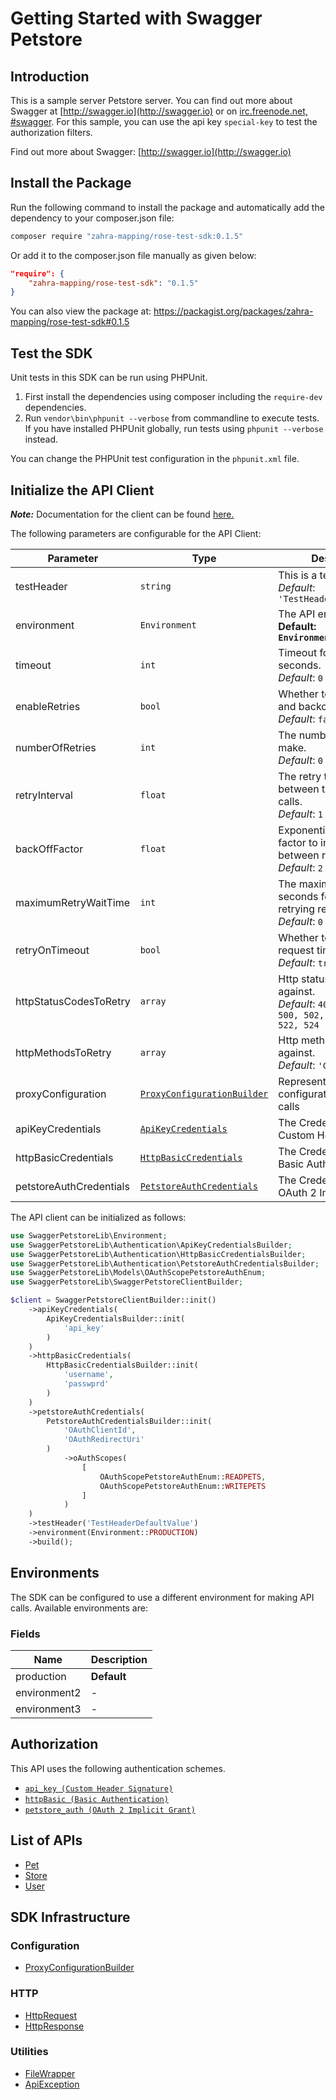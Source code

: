 
# Getting Started with Swagger Petstore

## Introduction

This is a sample server Petstore server.  You can find out more about Swagger at [http://swagger.io](http://swagger.io) or on [irc.freenode.net, #swagger](http://swagger.io/irc/).  For this sample, you can use the api key `special-key` to test the authorization filters.

Find out more about Swagger: [http://swagger.io](http://swagger.io)

## Install the Package

Run the following command to install the package and automatically add the dependency to your composer.json file:

```bash
composer require "zahra-mapping/rose-test-sdk:0.1.5"
```

Or add it to the composer.json file manually as given below:

```json
"require": {
    "zahra-mapping/rose-test-sdk": "0.1.5"
}
```

You can also view the package at:
https://packagist.org/packages/zahra-mapping/rose-test-sdk#0.1.5

## Test the SDK

Unit tests in this SDK can be run using PHPUnit.

1. First install the dependencies using composer including the `require-dev` dependencies.
2. Run `vendor\bin\phpunit --verbose` from commandline to execute tests. If you have installed PHPUnit globally, run tests using `phpunit --verbose` instead.

You can change the PHPUnit test configuration in the `phpunit.xml` file.

## Initialize the API Client

**_Note:_** Documentation for the client can be found [here.](https://www.github.com/ZahraN444/rose-test-php-sdk/tree/0.1.5/doc/client.md)

The following parameters are configurable for the API Client:

| Parameter | Type | Description |
|  --- | --- | --- |
| testHeader | `string` | This is a test header<br>*Default*: `'TestHeaderDefaultValue'` |
| environment | `Environment` | The API environment. <br> **Default: `Environment.PRODUCTION`** |
| timeout | `int` | Timeout for API calls in seconds.<br>*Default*: `0` |
| enableRetries | `bool` | Whether to enable retries and backoff feature.<br>*Default*: `false` |
| numberOfRetries | `int` | The number of retries to make.<br>*Default*: `0` |
| retryInterval | `float` | The retry time interval between the endpoint calls.<br>*Default*: `1` |
| backOffFactor | `float` | Exponential backoff factor to increase interval between retries.<br>*Default*: `2` |
| maximumRetryWaitTime | `int` | The maximum wait time in seconds for overall retrying requests.<br>*Default*: `0` |
| retryOnTimeout | `bool` | Whether to retry on request timeout.<br>*Default*: `true` |
| httpStatusCodesToRetry | `array` | Http status codes to retry against.<br>*Default*: `408, 413, 429, 500, 502, 503, 504, 521, 522, 524` |
| httpMethodsToRetry | `array` | Http methods to retry against.<br>*Default*: `'GET', 'PUT'` |
| proxyConfiguration | [`ProxyConfigurationBuilder`](https://www.github.com/ZahraN444/rose-test-php-sdk/tree/0.1.5/doc/proxy-configuration-builder.md) | Represents the proxy configurations for API calls |
| apiKeyCredentials | [`ApiKeyCredentials`](https://www.github.com/ZahraN444/rose-test-php-sdk/tree/0.1.5/doc/auth/custom-header-signature.md) | The Credentials Setter for Custom Header Signature |
| httpBasicCredentials | [`HttpBasicCredentials`](https://www.github.com/ZahraN444/rose-test-php-sdk/tree/0.1.5/doc/auth/basic-authentication.md) | The Credentials Setter for Basic Authentication |
| petstoreAuthCredentials | [`PetstoreAuthCredentials`](https://www.github.com/ZahraN444/rose-test-php-sdk/tree/0.1.5/doc/auth/oauth-2-implicit-grant.md) | The Credentials Setter for OAuth 2 Implicit Grant |

The API client can be initialized as follows:

```php
use SwaggerPetstoreLib\Environment;
use SwaggerPetstoreLib\Authentication\ApiKeyCredentialsBuilder;
use SwaggerPetstoreLib\Authentication\HttpBasicCredentialsBuilder;
use SwaggerPetstoreLib\Authentication\PetstoreAuthCredentialsBuilder;
use SwaggerPetstoreLib\Models\OAuthScopePetstoreAuthEnum;
use SwaggerPetstoreLib\SwaggerPetstoreClientBuilder;

$client = SwaggerPetstoreClientBuilder::init()
    ->apiKeyCredentials(
        ApiKeyCredentialsBuilder::init(
            'api_key'
        )
    )
    ->httpBasicCredentials(
        HttpBasicCredentialsBuilder::init(
            'username',
            'passwprd'
        )
    )
    ->petstoreAuthCredentials(
        PetstoreAuthCredentialsBuilder::init(
            'OAuthClientId',
            'OAuthRedirectUri'
        )
            ->oAuthScopes(
                [
                    OAuthScopePetstoreAuthEnum::READPETS,
                    OAuthScopePetstoreAuthEnum::WRITEPETS
                ]
            )
    )
    ->testHeader('TestHeaderDefaultValue')
    ->environment(Environment::PRODUCTION)
    ->build();
```

## Environments

The SDK can be configured to use a different environment for making API calls. Available environments are:

### Fields

| Name | Description |
|  --- | --- |
| production | **Default** |
| environment2 | - |
| environment3 | - |

## Authorization

This API uses the following authentication schemes.

* [`api_key (Custom Header Signature)`](https://www.github.com/ZahraN444/rose-test-php-sdk/tree/0.1.5/doc/auth/custom-header-signature.md)
* [`httpBasic (Basic Authentication)`](https://www.github.com/ZahraN444/rose-test-php-sdk/tree/0.1.5/doc/auth/basic-authentication.md)
* [`petstore_auth (OAuth 2 Implicit Grant)`](https://www.github.com/ZahraN444/rose-test-php-sdk/tree/0.1.5/doc/auth/oauth-2-implicit-grant.md)

## List of APIs

* [Pet](https://www.github.com/ZahraN444/rose-test-php-sdk/tree/0.1.5/doc/controllers/pet.md)
* [Store](https://www.github.com/ZahraN444/rose-test-php-sdk/tree/0.1.5/doc/controllers/store.md)
* [User](https://www.github.com/ZahraN444/rose-test-php-sdk/tree/0.1.5/doc/controllers/user.md)

## SDK Infrastructure

### Configuration

* [ProxyConfigurationBuilder](https://www.github.com/ZahraN444/rose-test-php-sdk/tree/0.1.5/doc/proxy-configuration-builder.md)

### HTTP

* [HttpRequest](https://www.github.com/ZahraN444/rose-test-php-sdk/tree/0.1.5/doc/http-request.md)
* [HttpResponse](https://www.github.com/ZahraN444/rose-test-php-sdk/tree/0.1.5/doc/http-response.md)

### Utilities

* [FileWrapper](https://www.github.com/ZahraN444/rose-test-php-sdk/tree/0.1.5/doc/file-wrapper.md)
* [ApiException](https://www.github.com/ZahraN444/rose-test-php-sdk/tree/0.1.5/doc/api-exception.md)

